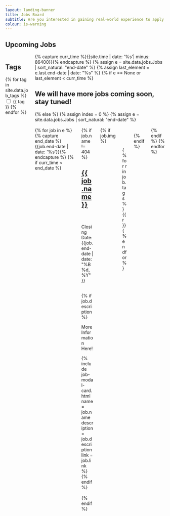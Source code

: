 ```yaml
---
layout: landing-banner
title: Jobs Board
subtitle: Are you interested in gaining real-world experience to apply knowledge learnt in your degree and fast forward your career? Keep an eye out for internship and graduate opportunities that are constantly updated on this page!
colour: is-warning
---
```

<!-- MAKE SURE UPLOADED IMAGES ARE SQUARE -->

<link  rel="stylesheet" href="https://unpkg.com/bulma-modal-fx/dist/css/modal-fx.min.css" />
<div class="hero-body">
    <h2 class="title is-1 centered">Upcoming Jobs</h2>
    <div class = 'columns'>
    <div class = 'column is-5 is-centered'>
    <h2 class='subtitle is-6' >Tags</h2>
    {% for tag in site.data.job_tags %}
    <label class="checkbox">
        <input type="checkbox" class="job-tag"> {{ tag }}
    </label>
    {% endfor %}
    </div>
    <div class = 'column is-7'>
    {% capture curr_time %}{{site.time | date: '%s'| minus: 86400}}{% endcapture %}
    {% assign e = site.data.jobs.Jobs | sort_natural: "end-date" %}
    {% assign last_element = e.last.end-date | date: "%s" %}
    {% if e == None or last_element < curr_time %}
        <h2> We will have more jobs coming soon, stay tuned! </h2>
    {% else %}
        {% assign index = 0 %}
        {% assign e = site.data.jobs.Jobs | sort_natural: "end-date" %}
        <br><br>
        <div class = 'columns is-multiline'>
                {% for job in e %}
                {% capture end_date %}{{job.end-date | date: '%s'}}{% endcapture %}
                {% if curr_time < end_date %}
                <div class = 'column is-9'>
                <div class = 'card search'>
                    <div class = "card-content">
                    <div class = "columns">
                    <div class = "column is-7">
                    {% if job.name != 404 %}
                    <h2 class="title is-5 centered is-size-5-mobile"><a href="{{ post.link }}" class = "has-text-info">{{ job.name }}</a></h2>
                    <br>
                    <p class='subtitle is-6 has-text-centered'>Closing Date: {{job.end-date | date:"%B %d, %Y" }}</p>
                    <br>
                    <div  class = "content">
                        {% if job.description %}
                            <span class="button modal-button" data-target="job-- {{ job.name | replace: ' ', '-' | downcase }}">
                            <p class='subtitle is-6 has-text-centered'>More Information Here!</p>
                            </span>
                            {% include job-modal-card.html name = job.name description = job.description link = job.link %}
                        {% endif %}
                    </div>
                    <br>
                    {% endif %}
                    </div>
                    {% if job.img %}
                    <div class = "column is-5">
                        <span><figure class="image is-96x96"><img src="{{ job.img }}" alt="" /></figure></span>
                    <br><br>
                            <div class='c-footer'>
                            {% for r in job.tags %}
                                <span class = 'tag is-light' style='margin: 1%;'>{{ r }}</span>
                            {% endfor %}
                            </div>
                    </div>
                    <br>
                    {% endif %}
                </div>
                </div>
                </div>
                </div>
                {% endif %}
                {% endfor %}
    </div>
    </div>
    </div>
 <!--        {% for job in e %}
            {% capture end_date %}{{job.end-date | date: '%s'}}{% endcapture %}
            {% if curr_time < end_date %}
                {% assign mod = index | modulo: 4 %}
                {% if mod == 0 and index != 0 %}
                    <div class='columns'>
                {% endif %}
                <div class='column is-3'>
                    <div class="card">
                        <div class="card-image">
                            <figure class="image is-1by1">
                            {% if job.img %}
                            <a href="{{job.link}}">
                                <img src="{{job.img}}" alt="Placeholder image">
                            </a>
                            {% endif %}
                            </figure>
                        </div>
                        <br>
                        <div class='card-content'>
                            <p class='title is-4 has-text-centered'> {{job.name}} </p>
                            <p class='subtitle is-6 has-text-centered'>Closing Date: {{job.end-date | date:"%B %d, %Y" }}</p>
                             <div  style="text-align: center;">
                                {% if job.description %}
                                    <span class="button modal-button" data-target="job-- {{ job.name | replace: ' ', '-' | downcase }}">
                                    <p class='subtitle is-6 has-text-centered'>More Information Here!</p>
                                    </span>
                                    {% include job-modal-card.html name = job.name description = job.description link = job.link %}
                                {% endif %}
                            </div>
                            <br>
                        </div>
                    </div>
                </div>
                {% assign index = index | plus: 1 %}
                {% if mod == 3 %}
                    </div>
                {% endif %}
            {% endif %}
            {% endfor %}
            {% if mod != 3 %}
                </div>
            {% endif %}
            {% endif %} -->
<br>
<br>
<script src="/assets/js/modals.js"></script>

<script>
let jobs = document.getElementsByClassName('search')
function tags_are_checked(checkboxes, tags) {
    for (let checkbox of checkboxes) {
        if (checkbox.checked) {
            checkbox_text = checkbox.parentElement.innerText;
            checkbox_text = checkbox_text.substring(1,);
            if (tags.search(checkbox_text) != -1) {
                return true;
            } 
        }
    }
    return false;
}

function no_boxes_checked(checkboxes) {
    for (let checkbox of checkboxes) {
        if (checkbox.checked) {
            return false;
        }
    }
    return true;
}


let checkboxes = document.getElementsByClassName('job-tag');
for (let checkbox of checkboxes) {
    checkbox.onclick = function() {

        // Reset checkboxes if all unticked
        if (no_boxes_checked(checkboxes)) {
            console.log('hey')
            for (let job of jobs) {
                jobs.style.display = "";
            }
        } else {

            //For each resource card check if tags belong to set of ticked checkboxes
            for (let job of jobs) {
                    let tags = job.getElementsByClassName('c-footer')[0].innerText;
                    if (tags_are_checked(checkboxes,tags)) {
                        job.style.display = "";
                    } else {
                        job.style.display = "none";
                    }
            }
        }
    }
}
</script>


